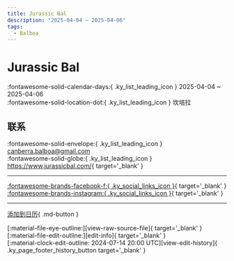 ```yaml
---
title: Jurassic Bal
description: "2025-04-04 ~ 2025-04-06"
tags:
  - Balboa
---
```


# Jurassic Bal 

:fontawesome-solid-calendar-days:{ .ky_list_leading_icon } 2025-04-04 ~ 2025-04-06  
:fontawesome-solid-location-dot:{ .ky_list_leading_icon } 坎培拉  

## 联系

:fontawesome-solid-envelope:{ .ky_list_leading_icon } <canberra.balboa@gmail.com>  
:fontawesome-solid-globe:{ .ky_list_leading_icon } <https://www.jurassicbal.com/>{ target='_blank' }  

---

 [:fontawesome-brands-facebook-f:{ .ky_social_links_icon }](https://www.facebook.com/profile.php?id=100090530533352){ target='_blank' } [:fontawesome-brands-instagram:{ .ky_social_links_icon }](https://instagram.com/jurassic_bal){ target='_blank' }

---

[添加到日历](https://swing.news/ics/zh-Hans/2025/au/jurassic-bal-2025.ics){ .md-button }

<div class="ky_page_footer" markdown>
<div class="ky_page_footer_trailing" markdown="span">
[:material-file-eye-outline:][view-raw-source-file]{ target='_blank' }
[:material-file-edit-outline:][edit-info]{ target='_blank' }
</div>
<div class="ky_page_footer_leading" markdown="span">
[:material-clock-edit-outline: 2024-07-14 20:00 UTC][view-edit-history]{ .ky_page_footer_history_button target='_blank' }
</div>
</div>

[view-raw-source-file]: https://github.com/swingdance/events/blob/main/2025/au/jurassic-bal-2025.json "查看原始源文件"
[edit-info]: https://github.com/swingdance/events/issues/new?assignees=&labels=update+event&projects=&template=03-update_entity.yml&title=%5B2025%2Fau%5D%20Jurassic%20Bal&region=au&year=2025&id=jurassic-bal-2025&name=Jurassic%20Bal&org_id= "编辑信息"

[view-edit-history]: https://github.com/swingdance/events/commits/main/2025/au/jurassic-bal-2025.json "查看编辑历史"
